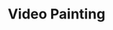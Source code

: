 ---
ee_id_thing: '48'
site: '1'
type: '2'
inv_num: 2008-002
url: 2008-002-video-painting
title: Video Painting
year: '2008'
display_year: '2008'
medium: VHS tape
dims: ''
pitch: "​2 hour video improvisation made on an assortment of video tools."
ps: ​Video painting is a 2 hour (eeek!) long video edited onto a <i><b> unique</b></i>
  VHS cassette tape I made using various image generation technology I had lying around
  (Amiga Toaster, Video FX Ed/it machines, vidicon cameras, Final Cut, etc, etc, etc).
  It was edited down from about 14 hours of improvisation (aka just hitting random
  buttons). Below are some stills. To see it please check <a title="" href="http://americanart.si.edu/collections/search/artwork/?id=78231">this</a>
  place out cause they have the only tape.
live_url: ''
related: ''
youtube: ''
related_code: ''
imgs: video-painting-2008-002-still-3-database-ih.jpg
subheading: ''
download: ''
add_credit: ''
commission: ''
layout: things-i-made
---